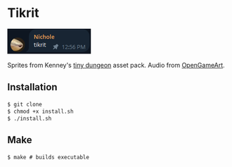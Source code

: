# Tikrit

![](asset/tikrit-origin.png)

Sprites from Kenney's [tiny dungeon](https://kenney.nl/assets/tiny-dungeon) asset pack.
Audio from [OpenGameArt](https://opengameart.org/).

## Installation

```console
$ git clone 
$ chmod +x install.sh
$ ./install.sh
```

## Make

```console
$ make # builds executable
```
